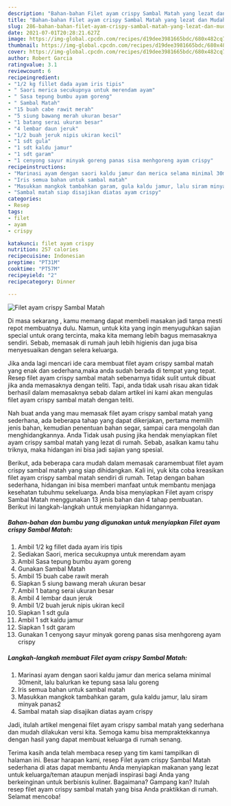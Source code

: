 ```yaml
---
description: "Bahan-bahan Filet ayam crispy Sambal Matah yang lezat dan Mudah Dibuat"
title: "Bahan-bahan Filet ayam crispy Sambal Matah yang lezat dan Mudah Dibuat"
slug: 286-bahan-bahan-filet-ayam-crispy-sambal-matah-yang-lezat-dan-mudah-dibuat
date: 2021-07-01T20:28:21.627Z
image: https://img-global.cpcdn.com/recipes/d19dee3981665bdc/680x482cq70/filet-ayam-crispy-sambal-matah-foto-resep-utama.jpg
thumbnail: https://img-global.cpcdn.com/recipes/d19dee3981665bdc/680x482cq70/filet-ayam-crispy-sambal-matah-foto-resep-utama.jpg
cover: https://img-global.cpcdn.com/recipes/d19dee3981665bdc/680x482cq70/filet-ayam-crispy-sambal-matah-foto-resep-utama.jpg
author: Robert Garcia
ratingvalue: 3.1
reviewcount: 6
recipeingredient:
- "1/2 kg fillet dada ayam iris tipis"
- " Saori merica secukupnya untuk merendam ayam"
- " Sasa tepung bumbu ayam goreng"
- " Sambal Matah"
- "15 buah cabe rawit merah"
- "5 siung bawang merah ukuran besar"
- "1 batang serai ukuran besar"
- "4 lembar daun jeruk"
- "1/2 buah jeruk nipis ukiran kecil"
- "1 sdt gula"
- "1 sdt kaldu jamur"
- "1 sdt garam"
- "1 cenyong sayur minyak goreng panas sisa menhgoreng ayam crispy"
recipeinstructions:
- "Marinasi ayam dengan saori kaldu jamur dan merica selama minimal 30menit, lalu balurkan ke tepung sasa lalu goreng"
- "Iris semua bahan untuk sambal matah"
- "Masukkan mangkok tambahkan garam, gula kaldu jamur, lalu siram minyak panas2"
- "Sambal matah siap disajikan diatas ayam crispy"
categories:
- Resep
tags:
- filet
- ayam
- crispy

katakunci: filet ayam crispy 
nutrition: 257 calories
recipecuisine: Indonesian
preptime: "PT31M"
cooktime: "PT57M"
recipeyield: "2"
recipecategory: Dinner

---
```



![Filet ayam crispy Sambal Matah](https://img-global.cpcdn.com/recipes/d19dee3981665bdc/680x482cq70/filet-ayam-crispy-sambal-matah-foto-resep-utama.jpg)

Di masa  sekarang , kamu memang dapat membeli masakan jadi tanpa mesti repot membuatnya dulu. Namun, untuk kita yang ingin menyuguhkan sajian special untuk orang tercinta, maka kita memang lebih bagus memasaknya sendiri. Sebab, memasak di rumah jauh lebih higienis dan juga bisa menyesuaikan dengan selera keluarga.

Jika anda lagi mencari ide cara membuat filet ayam crispy sambal matah yang enak dan sederhana,maka anda sudah berada di tempat yang tepat. Resep filet ayam crispy sambal matah  sebenarnya tidak sulit untuk dibuat jika anda memasaknya dengan teliti. Tapi, anda tidak usah risau akan tidak berhasil dalam memasaknya 
sebab dalam artikel ini kami akan mengulas filet ayam crispy sambal matah dengan teliti.  



Nah buat anda yang mau memasak filet ayam crispy sambal matah yang sederhana, ada beberapa tahap yang dapat dikerjakan, pertama memilih jenis bahan, kemudian penentuan bahan segar, sampai cara mengolah dan menghidangkannya. Anda Tidak usah pusing jika hendak menyiapkan filet ayam crispy sambal matah yang lezat di rumah. Sebab, asalkan kamu  tahu triknya, maka hidangan ini bisa jadi sajian yang spesial.

Berikut, ada beberapa cara mudah dalam memasak caramembuat filet ayam crispy sambal matah yang siap dihidangkan. Kali ini, yuk kita coba kreasikan filet ayam crispy sambal matah sendiri di rumah. Tetap dengan bahan sederhana, hidangan ini bisa memberi manfaat untuk membantu menjaga kesehatan tubuhmu sekeluarga. Anda bisa menyiapkan Filet ayam crispy Sambal Matah menggunakan 13 jenis bahan dan 4 tahap pembuatan. Berikut ini langkah-langkah untuk menyiapkan hidangannya.

<!--inarticleads1-->

##### Bahan-bahan dan bumbu yang digunakan untuk menyiapkan Filet ayam crispy Sambal Matah:

1. Ambil 1/2 kg fillet dada ayam iris tipis
1. Sediakan  Saori, merica secukupnya untuk merendam ayam
1. Ambil  Sasa tepung bumbu ayam goreng
1. Gunakan  Sambal Matah
1. Ambil 15 buah cabe rawit merah
1. Siapkan 5 siung bawang merah ukuran besar
1. Ambil 1 batang serai ukuran besar
1. Ambil 4 lembar daun jeruk
1. Ambil 1/2 buah jeruk nipis ukiran kecil
1. Siapkan 1 sdt gula
1. Ambil 1 sdt kaldu jamur
1. Siapkan 1 sdt garam
1. Gunakan 1 cenyong sayur minyak goreng panas sisa menhgoreng ayam crispy




<!--inarticleads2-->

##### Langkah-langkah membuat Filet ayam crispy Sambal Matah:

1. Marinasi ayam dengan saori kaldu jamur dan merica selama minimal 30menit, lalu balurkan ke tepung sasa lalu goreng
1. Iris semua bahan untuk sambal matah
1. Masukkan mangkok tambahkan garam, gula kaldu jamur, lalu siram minyak panas2
1. Sambal matah siap disajikan diatas ayam crispy




Jadi, itulah artikel mengenai  filet ayam crispy sambal matah  yang sederhana dan mudah dilakukan versi kita. Semoga kamu bisa mempraktekkannya dengan hasil yang dapat membuat keluarga di rumah senang. 

Terima kasih anda telah membaca resep yang tim kami tampilkan di halaman ini. Besar harapan kami, resep  Filet ayam crispy Sambal Matah sederhana di atas dapat membantu Anda menyiapkan makanan yang lezat untuk keluarga/teman ataupun menjadi inspirasi bagi Anda yang berkeinginan untuk berbisnis kuliner. Bagaimana? Gampang kan? Itulah resep filet ayam crispy sambal matah yang bisa Anda praktikkan di rumah. Selamat mencoba!

